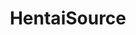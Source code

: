 ---
title: HentaiSource
crosslinks:
- livven
- ahegao
- doujinshi
- hentai_irl
- hentai
- videos
- NSFWFunny
- hentiny
- anime_irl
- HENTAI_GIF
- thread
- '7'
- '9'
- sex_comics
- HentaiManga
- animeplot
---